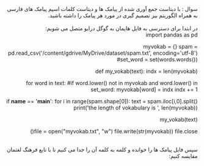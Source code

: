 <div dir="rtl">
سوال : با دیتاست جمع آوری شده از پیامک ها و دیتاست کلمات اسپم پیامک های فارسی به همراه الگوریتم بیز تصمیم گیری در مورد هر پیامک را داشته باشید.
</div>
<br/>

<div dir="rtl">
  در ابتدا برای دسترسی به فایل هایمان به گوگل درایو متصل می شویم:
  </div>
  
  <div dir="rtl">
  import pandas as pd

myvokab = {}
spam = pd.read_csv('/content/gdrive/MyDrive/dataset/spam.txt', encoding='utf-8')
#set_word = set(words.words())

def my_vokab(text):
indx = len(myvokab)

for word in text:
  #if word.lower() not in myvokab and word.lower() in set_word:
    myvokab[word] = indx
    indx += 1

if __name__ == '__main__':
for i in range(spam.shape[0]):
  text = spam.iloc[i,0].split()
  print('the length of vokabulary is ', len(myvokab))

  my_vokab(text)

file = open("myvokab.txt", "w")
file.write(str(myvokab))
file.close()
  </div>
<br/>

<div dir="rtl">
سپس فایل پیامک ها را خوانده و کلمه به کلمه آن را جدا می کنیم تا با تابع فرهنگ لغتمان مقایسه کنیم:
  </div>
